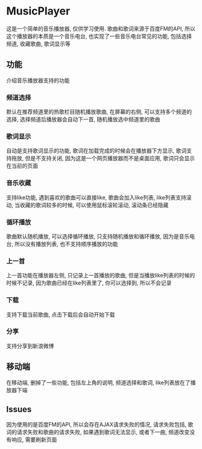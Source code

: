 # MusicPlayer
这是一个简单的音乐播放器, 仅供学习使用. 歌曲和歌词来源于百度FM的API, 所以这个播放器的本质是一个音乐电台, 也实现了一些音乐电台常见的功能, 包括选择频道, 收藏歌曲, 歌词显示等
## 功能
介绍音乐播放器支持的功能
### 频道选择
默认在推荐频道里的热歌栏目随机播放歌曲, 在屏幕的右侧, 可以支持多个频道的选择, 选择频道后播放器会自动下一首, 随机播放选中频道里的歌曲
### 歌词显示
自动是支持歌词显示的功能, 歌词在加载完成的时候会在播放器下方显示, 歌词支持拖放, 但是不支持关闭, 因为这是一个网页播放器而不是桌面应用, 歌词只会显示在当前的页面
### 音乐收藏
支持like功能, 遇到喜欢的歌曲可以直接like, 歌曲会加入like列表, like列表支持滚动, 当收藏的歌词较多的时候, 可以使用鼠标滚轮滚动, 滚动条已经隐藏
### 循环播放
歌曲默认随机播放, 可以选择循环播放, 只支持随机播放和循环播放, 因为是音乐电台, 所以没有播放列表, 也不支持顺序播放的功能
### 上一首
上一首功能在播放器左侧, 只记录上一首播放的歌曲, 但是当播放like列表的时候的时候不记录, 因为歌曲已经在like列表里了, 你可以选择到, 所以不会记录
### 下载
支持下载当前歌曲, 点击下载后会自动开始下载
### 分享
支持分享到新浪微博

## 移动端
在移动端, 删掉了一些功能, 包括左上角的说明, 频道选择和歌词, like列表放在了播放器下端

## Issues
因为使用的是百度FM的API, 所以会存在AJAX请求失败的情况, 请求失败包括, 歌词的请求失败和歌曲的请求失败, 如果遇到歌词无法显示, 或者下一曲, 频道改变没有响应, 需要刷新页面